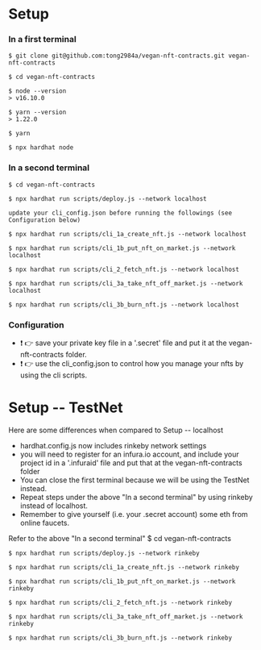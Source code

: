 # Setup
### In a first terminal
    $ git clone git@github.com:tong2984a/vegan-nft-contracts.git vegan-nft-contracts

    $ cd vegan-nft-contracts

    $ node --version
    > v16.10.0

    $ yarn --version
    > 1.22.0

    $ yarn

    $ npx hardhat node

### In a second terminal
    $ cd vegan-nft-contracts

    $ npx hardhat run scripts/deploy.js --network localhost

    update your cli_config.json before running the followings (see Configuration below)

    $ npx hardhat run scripts/cli_1a_create_nft.js --network localhost

    $ npx hardhat run scripts/cli_1b_put_nft_on_market.js --network localhost

    $ npx hardhat run scripts/cli_2_fetch_nft.js --network localhost

    $ npx hardhat run scripts/cli_3a_take_nft_off_market.js --network localhost

    $ npx hardhat run scripts/cli_3b_burn_nft.js --network localhost

### Configuration
-  :exclamation: :point_right: save your private key file in a '.secret' file and put it at the vegan-nft-contracts folder.
-  :exclamation: :point_right: use the cli_config.json to control how you manage your nfts by using the cli scripts.

# Setup -- TestNet
Here are some differences when compared to Setup -- localhost
- hardhat.config.js now includes rinkeby network settings
- you will need to register for an infura.io account, and include your project id in a '.infuraid' file and put that at the vegan-nft-contracts folder
- You can close the first terminal because we will be using the TestNet instead.
- Repeat steps under the above "In a second terminal" by using rinkeby instead of localhost.
- Remember to give yourself (i.e. your .secret account) some eth from online faucets.

Refer to the above "In a second terminal"
    $ cd vegan-nft-contracts

    $ npx hardhat run scripts/deploy.js --network rinkeby

    $ npx hardhat run scripts/cli_1a_create_nft.js --network rinkeby

    $ npx hardhat run scripts/cli_1b_put_nft_on_market.js --network rinkeby

    $ npx hardhat run scripts/cli_2_fetch_nft.js --network rinkeby

    $ npx hardhat run scripts/cli_3a_take_nft_off_market.js --network rinkeby

    $ npx hardhat run scripts/cli_3b_burn_nft.js --network rinkeby
